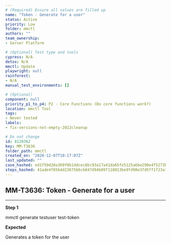 ```yaml
---
# (Required) Ensure all values are filled up
name: "Token - Generate for a user"
status: Active
priority: Low
folder: mmctl
authors: ""
team_ownership: 
- Server Platform

# (Optional) Test type and tools
cypress: N/A
detox: N/A
mmctl: Update
playwright: null
rainforest: 
- N/A
manual_test_environments: []

# (Optional)
component: null
priority_p1_to_p4: P2 - Core Functions (Do core functions work?)
location: mmctl Tool
tags: 
- Never tested
labels: 
- fix-versions-not-empty-2022cleanup

# Do not change
id: 8120362
key: MM-T3636
folder_path: mmctl
created_on: "2020-12-07T10:17:07Z"
last_updated: ""
case_hashed: ed1f59d20a369f0b1ddcec8bc93a17a41da65fe5125a6be290e4f5273b643381a4c1534f13c91fe5a90e745b9009d700
steps_hashed: 41ade4f8564d23675b6cb047d94b09f110013be9fd98e37d5ff1f23a19b6b7d63c5fdaee0c4744ef21b063136271aa61
---
```


## MM-T3636: Token - Generate for a user

---

**Step 1**

mmctl generate testuser test-token

**Expected**

Generates a token for the user
